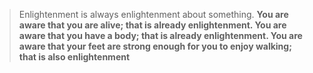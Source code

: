 > Enlightenment is always enlightenment about something. **You are aware that you are alive; that is already enlightenment. You are aware that you have a body; that is already enlightenment. You are aware that your feet are strong enough for you to enjoy walking; that is also enlightenment**